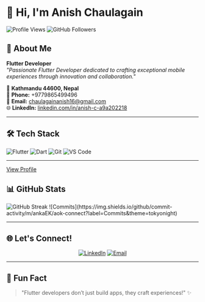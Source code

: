 # 👋 Hi, I'm Anish Chaulagain

![Profile Views](https://komarev.com/ghpvc/?username=anishchaulagain&color=blueviolet)
![GitHub Followers](https://img.shields.io/github/followers/anishchaulagain?style=social)

## 🚀 About Me
**Flutter Developer**  
_"Passionate Flutter Developer dedicated to crafting exceptional mobile experiences through innovation and collaboration."_

📍 **Kathmandu 44600, Nepal**  
📱 **Phone:** +9779865499496  
📧 **Email:** [chaulagainanish16@gmail.com](mailto:chaulagainanish16@gmail.com)  
🌐 **LinkedIn:** [linkedin.com/in/anish-c-a9a202218](https://www.linkedin.com/in/anish-c-a9a202218/)

---

## 🛠️ Tech Stack
![Flutter](https://img.shields.io/badge/Flutter-02569B?style=for-the-badge&logo=flutter&logoColor=white)
![Dart](https://img.shields.io/badge/Dart-0175C2?style=for-the-badge&logo=dart&logoColor=white)
![Git](https://img.shields.io/badge/Git-F05032?style=for-the-badge&logo=git&logoColor=white)
![VS Code](https://img.shields.io/badge/VS_Code-007ACC?style=for-the-badge&logo=visual-studio-code&logoColor=white)

---
[View Profile](https://github.com/anishchaulagain16)

## 📊 GitHub Stats
<p align="left">
  <img src="https://github-readme-streak-stats.herokuapp.com/?user=anishchaulagain16&theme=tokyonight" alt="GitHub Streak" />
  <!-- Commit Badge -->
![Commits](https://img.shields.io/github/commit-activity/m/ankaEK/aok-connect?label=Commits&theme=tokyonight)



</p>

---

## 🌐 Let's Connect!
<p align="center">
  <a href="https://www.linkedin.com/in/anish-c-a9a202218/"><img alt="LinkedIn" src="https://img.shields.io/badge/LinkedIn-0077B5?style=for-the-badge&logo=linkedin&logoColor=white"/></a>
  <a href="mailto:chaulagainanish16@gmail.com"><img alt="Email" src="https://img.shields.io/badge/Email-D14836?style=for-the-badge&logo=gmail&logoColor=white"/></a>
</p>

---

## 🌟 Fun Fact
> "Flutter developers don’t just build apps, they craft experiences!" ✨

